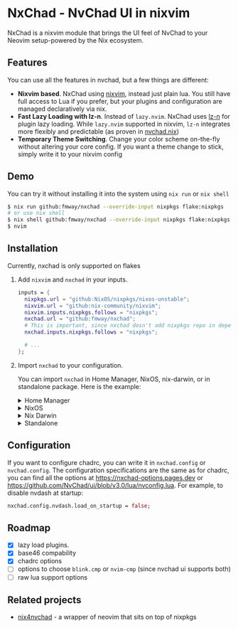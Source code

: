 # NxChad - NvChad UI in nixvim
NxChad is a nixvim module that brings the UI feel of NvChad to your Neovim setup-powered by the Nix ecosystem.

## Features
You can use all the features in nvchad, but a few things are different:
- **Nixvim based**. NxChad using [nixvim](https://github.com/nix-community/nixvim), instead just plain lua. You still have full access to Lua if you prefer, but your plugins and configuration are managed declaratively via nix.
- **Fast Lazy Loading with lz-n**. Instead of `lazy.nvim`. NxChad uses [lz-n](https://github.com/nixvim/lz-n) for plugin lazy loading. While `lazy.nvim` supported in nixvim, `lz-n` integrates more flexibly and predictable (as proven in [nvchad.nix](https://github.com/fmway/nvchad.nix))
- **Temporary Theme Switching**. Change your color scheme on-the-fly without altering your core config. If you want a theme change to stick, simply write it to your nixvim config

## Demo
You can try it without installing it into the system using `nix run` or `nix shell`
```bash
$ nix run github:fmway/nxchad --override-input nixpkgs flake:nixpkgs
# or use nix shell
$ nix shell github:fmway/nxchad --override-input nixpkgs flake:nixpkgs
$ nvim
```

## Installation
Currently, nxchad is only supported on flakes

1. Add `nixvim` and `nxchad` in your inputs.
   ```nix
   inputs = {
     nixpkgs.url = "github:NixOS/nixpkgs/nixos-unstable";
     nixvim.url = "github:nix-community/nixvim";
     nixvim.inputs.nixpkgs.follows = "nixpkgs";
     nxchad.url = "github:fmway/nxchad";
     # This is important, since nxchad dosn't add nixpkgs repo in dependencies
     nxchad.inputs.nixpkgs.follows = "nixpkgs";

     # ... 
   };
   ```
2. Import `nxchad` to your configuration.

   You can import `nxchad` in Home Manager, NixOS, nix-darwin, or in standalone package. Here is the example:
   <details> 
      <summary>Home Manager</summary>

      ```nix
      {
        outputs = { nixpkgs, home-manager, nxchad, nixvim, ... }:
        {
          homeConfigurations.user = home-manager.lib.homeConfiguration {
            pkgs = nixpkgs.legacyPackages.x86_64-linux;
            modules = [
              nixvim.homeManagerModules.nixvim
              nxchad.homeManagerModules.nixvim
              {
                programs.nixvim.enable = true;
                programs.nixvim = {
                  # set relative number
                  opts.relativenumber = true;
                };
              }
              # ...
            ];
          };
        };
      }
      ```
   </details>
   <details> 
      <summary>NixOS</summary>

      ```nix
      outputs = { nixpkgs, nxchad, nixvim, ... }:
      {
        nixosConfigurations.localhost = nixpkgs.lib.nixosSystem {
          system = "x86_64-linux";
          modules = [
            nixvim.nixosModules.nixvim
            nxchad.nixosModules.nixvim
            {
              programs.nixvim.enable = true;
              programs.nixvim = {
                # change theme nvchad
                nvchad.config.base46.theme = "starlight";
              };
              # ...
            }
          ];
        };
      };
      ```
   </details>
   <details> 
      <summary>Nix Darwin</summary>

      ```nix
      outputs = { nixpkgs, nix-darwin, nixvim, nxchad, ... }:
      {
        darwinConfigurations = nix-darwin.lib.darwinSystem {
          modules = [
            nixvim.nixDarwinModules.nixvim
            nxchad.nixDarwinModules.nixvim
            {
              programs.nixvim.enable = true;
              programs.nixvim = {
                # add vim-notify
                plugins.notify.enable = true;
              };
              # ...
            }
          ];
        };
      }
      ```
   </details>
   <details> 
      <summary>Standalone</summary>

      Example in standalone + nixos
      ```nix
      outputs = { nixpkgs, nxchad, nixvim, ... }:
      {
        nixosConfigurations.localhost = nixpkgs.lib.nixosSystem {
          system = "x86_64-linux";
          modules = [
            ({ pkgs, ... }: {
              environment.systemPackages = [
                nixvim.legacyPackages.${pkgs.system}.makeNixvimWithModule {
                  module = {
                    imports = [
                      nxchad.nixvimModules.default
                      # ...
                    ];

                    # add toggleterm plugin
                    plugins.toggleterm.enable = true;
                    # lazyload
                    plugins.toggleterm.lazyLoad = {
                      enable = true;
                      settings.event = [ "User FilePost"];
                    };
                  };
                };
              ];
            })
            # ...
          ];
        };
      };
      ```
   </details>
  
## Configuration

If you want to configure chadrc, you can write it in `nxchad.config` or `nvchad.config`. The configuration specifications are the same as for chadrc, you can find all the options at https://nxchad-options.pages.dev or https://github.com/NvChad/ui/blob/v3.0/lua/nvconfig.lua. For example, to disable nvdash at startup:
```nix
nxchad.config.nvdash.load_on_startup = false;
```

## Roadmap
- [x] lazy load plugins.
- [x] base46 compability
- [x] chadrc options
- [ ] options to choose `blink.cmp` or `nvim-cmp` (since nvchad ui supports both)
- [ ] raw lua support options

## Related projects
- [nix4nvchad](https://github.com/nix-community/nix4nvchad) - a wrapper of neovim that sits on top of nixpkgs
